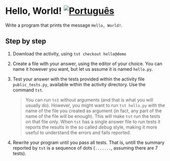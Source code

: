 # Hello, World! [![Português](https://github.com/daltonserey/FlagKit/raw/master/Assets/PNG/BR.png)](hello.pt.md)

Write a program that prints the message `Hello, World!`.

## Step by step

1. Download the activity, using `tst checkout hello@demo`

2. Create a file with your answer, using the editor of your
   choice. You can name it however you want, but let us assume it
   is named `hello.py`.

3. Test your answer with the tests provided within the activity
file `public_tests.py`, available within the activity directory.
Use the command `tst`.

   > You can run `tst` without arguments (and that is what you
   > will usually do). However, you might want to run `tst
   > hello.py` with the name of the file you created as argument
   > (in fact, any part of the name of the file will be enough).
   > This will make `tst` run the tests on that file only. When
   > `tst` has a single answer file to run tests it reports the
   > results in the so called _debug_ style, making it more
   > useful to understand the errors and fails reported.

4. Rewrite your program until you pass all tests. That is, untill
the summary reported by `tst` is a sequence of dots (`.......`,
assuming there are 7 tests).
